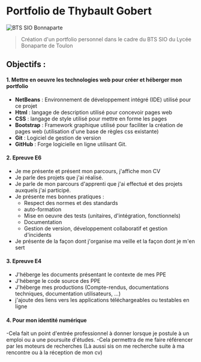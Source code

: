 # Portfolio de Thybault Gobert
 ![BTS SIO Bonnaparte](https://bts-sio.lyc-bonaparte.fr/contenu/images/banniere_sio.png)
 > Création d'un portfolio personnel dans le cadre du BTS SIO du Lycée Bonaparte de Toulon

## Objectifs : 
#### 1. Mettre en oeuvre les technologies web pour créer et héberger mon portfolio
- **NetBeans** :  Environnement de développement intégré (IDE) utilisé pour ce projet
- **Html** : langage de description utilisé pour concevoir pages web
- **CSS** : langage de style utilisé pour mettre en forme les pages 
- **Bootstrap** : Framework graphique utilisé pour faciliter la création de pages web (utilisation d'une base de règles css existante)
- **Git** : Logiciel de gestion de version
- **GitHub** : Forge logicielle en ligne utilisant Git.
#### 2. Epreuve E6
- Je me présente et présent mon parcours, j'affiche mon CV
- Je parle des projets que j'ai réalisé.
-  Je parle de mon parcours d'apprenti que j'ai effectué et des projets auxquels j'ai participé.
-  Je présente mes bonnes pratiques : 
    - Respect des normes et des standards
    - auto-formation
    - Mise en oeuvre des tests (unitaires, d'intégration, fonctionnels)
    - Documentation
    - Gestion de version, développement collaboratif et gestion d'incidents
- Je présente de la façon dont j'organise ma veille et la façon dont je m'en sert
#### 3. Epreuve E4
- J'héberge les documents présentant le contexte de mes PPE
- J'héberge le code source des PPE
- J'héberge mes productions (Compte-rendus, documentations techniques, documentation utilisateurs, ...)
- j'ajoute des liens vers les applications téléchargeables ou testables en ligne
#### 4. Pour mon identité numérique
-Cela fait un point d'entrée professionnel à donner lorsque je postule à un emploi ou a une poursuite d'études.
-Cela permettra de me faire référencer par les moteurs de recherches (Là aussi sis on me recherche suite à ma rencontre ou à la réception de mon cv)




